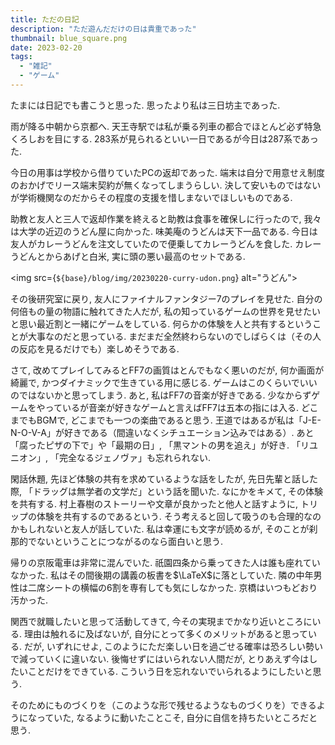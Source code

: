 ```yaml
---
title: ただの日記
description: "ただ遊んだだけの日は貴重であった"
thumbnail: blue_square.png
date: 2023-02-20
tags:
  - "雑記"
  - "ゲーム"
---
```


<script>
  import { base } from "$app/paths";
</script>

たまには日記でも書こうと思った.
思ったより私は三日坊主であった.

雨が降る中朝から京都へ.
天王寺駅では私が乗る列車の都合でほとんど必ず特急くろしおを目にする.
283系が見られるといい一日であるが今日は287系であった.

今日の用事は学校から借りていたPCの返却であった.
端末は自分で用意せえ制度のおかげでリース端末契約が無くなってしまうらしい.
決して安いものではないが学術機関なのだからその程度の支援を惜しまないでほしいものである.

助教と友人と三人で返却作業を終えると助教は食事を確保しに行ったので, 我々は大学の近辺のうどん屋に向かった.
味美庵のうどんは天下一品である.
今日は友人がカレーうどんを注文していたので便乗してカレーうどんを食した.
カレーうどんとからあげと白米, 実に頭の悪い最高のセットである.

<img src={`${base}/blog/img/20230220-curry-udon.png`} alt="うどん">

その後研究室に戻り, 友人にファイナルファンタジー7のプレイを見せた.
自分の何倍もの量の物語に触れてきた人だが, 私の知っているゲームの世界を見せたいと思い最近割と一緒にゲームをしている.
何らかの体験を人と共有するということが大事なのだと思っている.
まだまだ全然終わらないのでしばらくは（その人の反応を見るだけでも）楽しめそうである.

さて, 改めてプレイしてみるとFF7の画質はとんでもなく悪いのだが, 何か画面が綺麗で, かつダイナミックで生きている用に感じる.
ゲームはこのくらいでいいのではないかと思ってしまう.
あと, 私はFF7の音楽が好きである.
少なからずゲームをやっているが音楽が好きなゲームと言えばFF7は五本の指には入る.
どこまでもBGMで, どこまでも一つの楽曲であると思う.
王道ではあるが私は「J-E-N-O-V-A」が好きである（間違いなくシチュエーション込みではある）.
あと「腐ったピザの下で」や「最期の日」, 「黒マントの男を追え」が好き.
「リユニオン」, 「完全なるジェノヴァ」も忘れられない.

閑話休題, 先ほど体験の共有を求めているような話をしたが, 先日先輩と話した際, 「ドラッグは無学者の文学だ」という話を聞いた.
なにかをキメて, その体験を共有する.
村上春樹のストーリーや文章が良かったと他人と話すように, トリップの体験を共有するのであるという.
そう考えると回して吸うのも合理的なのかもしれないと友人が話していた.
私は幸運にも文字が読めるが, そのことが刹那的でないということにつながるのなら面白いと思う.

帰りの京阪電車は非常に混んでいた.
祇園四条から乗ってきた人は誰も座れていなかった.
私はその間後期の講義の板書を$\LaTeX$に落としていた.
隣の中年男性は二席シートの横幅の6割を専有しても気にしなかった.
京橋はいつもどおり汚かった.

関西で就職したいと思って活動してきて, 今その実現までかなり近いところにいる.
理由は触れるに及ばないが, 自分にとって多くのメリットがあると思っている.
だが, いずれにせよ, このようにただ楽しい日を過ごせる確率は恐ろしい勢いで減っていくに違いない.
後悔せずにはいられない人間だが, とりあえず今はしたいことだけをできている.
こういう日を忘れないでいられるようにしたいと思う.

そのためにものづくりを（このような形で残せるようなものづくりを）できるようになっていた, なるように動いたことこそ, 自分に自信を持ちたいところだと思う.
